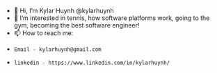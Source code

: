 - 👋 Hi, I’m Kylar Huynh @kylarhuynh
- 👀 I’m interested in tennis, how software platforms work, going to the gym, becoming the best software engineer!
- 📫 How to reach me: 
-     Email - kylarhuynh@gmail.com
-     linkedin - https://www.linkedin.com/in/kylarhuynh/

<!---
khuynh41/khuynh41 is a ✨ special ✨ repository because its `README.md` (this file) appears on your GitHub profile.
You can click the Preview link to take a look at your changes.
--->
